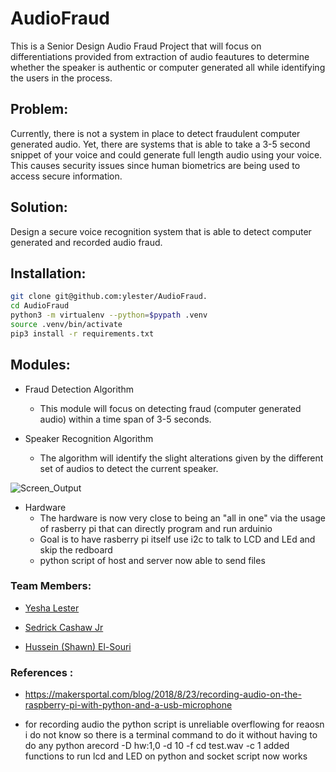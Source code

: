 # AudioFraud

This is a Senior Design Audio Fraud Project that will focus on differentiations provided from extraction of audio feautures to determine whether the speaker is authentic or computer generated all while identifying the users in the process.

## Problem:

Currently, there is not a system in place to detect fraudulent computer generated audio. Yet, there are systems that is able to take a 3-5 second snippet of your voice and could generate full length audio using your voice. This causes security issues since human biometrics are being used to access secure information.

## Solution:

Design a secure voice recognition system that is able to detect computer generated and recorded audio fraud.

## Installation:

```bash
git clone git@github.com:ylester/AudioFraud.
cd AudioFraud
python3 -m virtualenv --python=$pypath .venv
source .venv/bin/activate
pip3 install -r requirements.txt 
```

## Modules:

- Fraud Detection Algorithm
	- This module will focus on detecting fraud (computer generated audio) within a time span of 3-5 seconds.

- Speaker Recognition Algorithm
	- The algorithm will identify the slight alterations given by the different set of audios to detect the current speaker.


![Screen_Output](https://raw.githubusercontent.com/ylester/AudioFraud/master/SMD.png)

- Hardware
	- The hardware is now very close to being an "all in one" via the usage of rasberry pi that can directly program and run arduinio
	- Goal is to have rasberry pi itself use i2c to talk to LCD and LEd and skip the redboard
	- python script of host and server now able to send files

### Team Members:

- [Yesha Lester](https://github.com/ylester)

- [Sedrick Cashaw Jr](https://github.com/sedcash)

- [Hussein (Shawn) El-Souri](https://github.com/helsouri)

### References :
- https://makersportal.com/blog/2018/8/23/recording-audio-on-the-raspberry-pi-with-python-and-a-usb-microphone

- for recording audio the python script is unreliable overflowing for reaosn i do not know so there is a terminal command to do it without having to do any python arecord -D hw:1,0 -d 10 -f cd test.wav -c 1
added functions to run lcd and LED on python and socket script now works

